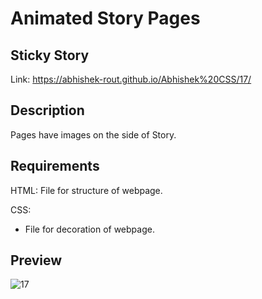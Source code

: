 # Animated Story Pages

## Sticky Story

  Link: https://abhishek-rout.github.io/Abhishek%20CSS/17/

## Description
  Pages have images on the side of Story.

## Requirements

HTML: File for structure of webpage.

CSS:
- File for decoration of webpage.


## Preview

![17](https://user-images.githubusercontent.com/64718836/92392433-e7a5f900-f13b-11ea-8961-97304d56e2e3.PNG)
